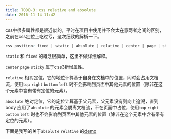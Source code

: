 ```yaml
---
title: TODO-3：css relative and absolute
date: 2016-11-14 11:42
---
```


css中很多属性都是很近似的，平时在项目中使用并不会太在意两者之间的区别，之前在css定位上吃过亏，这次细致的解析一下。

``` css
css position: fixed | static | absolute | relative | center | page | sticky
```

`static` 和 `fixed` 的概念很简单，这里不做详细解释。

`center` `page` `sticky` 属于css3新增属性。
<!--more-->
`relative` 相对定位，它的地位计算基于自身在文档中的位置，同时会占用文档流，使用`top` `right` `bottom` `left` 时不会影响到页面中其他元素的位置（除非在这个元素中含有带有定位的元素）。

`absolute` 绝对定位，它的定位计算基于父元素，父元素没有则向上追溯，直到body 应用了`absolute` 的元素会脱离文档流，不在页面中占位，使用`top` `right` `bottom` `left` 时也不会影响到页面中其他元素的位置（除非在这个元素中含有带有定位的元素）。

下面是我写的关于`absolute` `relative` 的[demo](http://dabblet.com/gist/cd727f543cb129f9e0fa71214a7bc9b9%20)